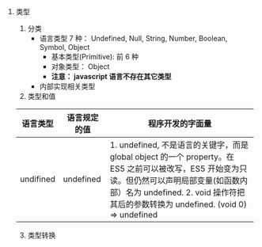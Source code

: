 1. 类型
    1. 分类
        - 语言类型 7 种： Undefined, Null, String, Number, Boolean, Symbol, Object
            - 基本类型(Primitive): 前 6 种
            - 对象类型： Object
            - **注意： javascript 语言不存在其它类型**
        - 内部实现相关类型
    2. 类型和值
    
    语言类型 | 语言规定的值 | 程序开发的字面量
    ------- | ---------- | -------------
    undifined | undefined | 1. undefined, 不是语言的关键字，而是 global object 的一个 property。在 ES5 之前可以被改写，ES5 开始变为只读。但仍然可以声明局部变量(如函数内部）名为 undefined. 2. void 操作符把其后的参数转换为 undefined. (void 0) => undefined
    3. 类型转换
